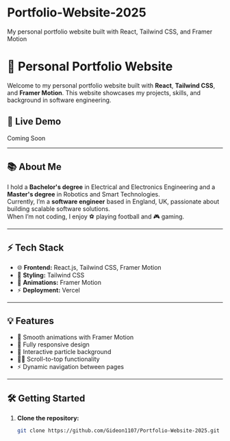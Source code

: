 # Portfolio-Website-2025
My personal portfolio website built with React, Tailwind CSS, and Framer Motion

# 🌟 Personal Portfolio Website

Welcome to my personal portfolio website built with **React**, **Tailwind CSS**, and **Framer Motion**. This website showcases my projects, skills, and background in software engineering.

## 🚀 Live Demo
<!--👉 [View Live Portfolio](https://your-portfolio-link.vercel.app) -->
Coming Soon

---

## 📚 About Me
I hold a **Bachelor's degree** in Electrical and Electronics Engineering and a **Master's degree** in Robotics and Smart Technologies.  
Currently, I’m a **software engineer** based in England, UK, passionate about building scalable software solutions.  
When I’m not coding, I enjoy ⚽ playing football and 🎮 gaming.

---

## ⚡ Tech Stack
- 🌐 **Frontend:** React.js, Tailwind CSS, Framer Motion  
- 🎨 **Styling:** Tailwind CSS  
- 🎥 **Animations:** Framer Motion  
- ⚡ **Deployment:** Vercel  

---

## 💡 Features
- 🚀 Smooth animations with Framer Motion  
- 🎨 Fully responsive design  
- 🌌 Interactive particle background  
- 🏃‍♂️ Scroll-to-top functionality  
- ⚡ Dynamic navigation between pages  

---

## 🛠️ Getting Started

1. **Clone the repository:**
   ```bash
   git clone https://github.com/Gideon1107/Portfolio-Website-2025.git

